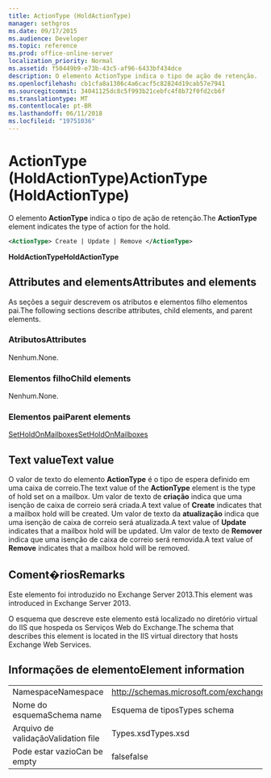 ```yaml
---
title: ActionType (HoldActionType)
manager: sethgros
ms.date: 09/17/2015
ms.audience: Developer
ms.topic: reference
ms.prod: office-online-server
localization_priority: Normal
ms.assetid: f50449b9-e73b-43c5-af96-6433bf434dce
description: O elemento ActionType indica o tipo de ação de retenção.
ms.openlocfilehash: cb1cfa8a1306c4a6cacf5c82824d19cab57e7941
ms.sourcegitcommit: 34041125dc8c5f993b21cebfc4f8b72f0fd2cb6f
ms.translationtype: MT
ms.contentlocale: pt-BR
ms.lasthandoff: 06/11/2018
ms.locfileid: "19751036"
---
```

# <a name="actiontype-holdactiontype"></a><span data-ttu-id="545c6-103">ActionType (HoldActionType)</span><span class="sxs-lookup"><span data-stu-id="545c6-103">ActionType (HoldActionType)</span></span>

<span data-ttu-id="545c6-104">O elemento **ActionType** indica o tipo de ação de retenção.</span><span class="sxs-lookup"><span data-stu-id="545c6-104">The **ActionType** element indicates the type of action for the hold.</span></span> 
  
```XML
<ActionType> Create | Update | Remove </ActionType>
```

 <span data-ttu-id="545c6-105">**HoldActionType**</span><span class="sxs-lookup"><span data-stu-id="545c6-105">**HoldActionType**</span></span>
## <a name="attributes-and-elements"></a><span data-ttu-id="545c6-106">Attributes and elements</span><span class="sxs-lookup"><span data-stu-id="545c6-106">Attributes and elements</span></span>

<span data-ttu-id="545c6-107">As seções a seguir descrevem os atributos e elementos filho elementos pai.</span><span class="sxs-lookup"><span data-stu-id="545c6-107">The following sections describe attributes, child elements, and parent elements.</span></span>
  
### <a name="attributes"></a><span data-ttu-id="545c6-108">Atributos</span><span class="sxs-lookup"><span data-stu-id="545c6-108">Attributes</span></span>

<span data-ttu-id="545c6-109">Nenhum.</span><span class="sxs-lookup"><span data-stu-id="545c6-109">None.</span></span>
  
### <a name="child-elements"></a><span data-ttu-id="545c6-110">Elementos filho</span><span class="sxs-lookup"><span data-stu-id="545c6-110">Child elements</span></span>

<span data-ttu-id="545c6-111">Nenhum.</span><span class="sxs-lookup"><span data-stu-id="545c6-111">None.</span></span>
  
### <a name="parent-elements"></a><span data-ttu-id="545c6-112">Elementos pai</span><span class="sxs-lookup"><span data-stu-id="545c6-112">Parent elements</span></span>

[<span data-ttu-id="545c6-113">SetHoldOnMailboxes</span><span class="sxs-lookup"><span data-stu-id="545c6-113">SetHoldOnMailboxes</span></span>](setholdonmailboxes.md)
  
## <a name="text-value"></a><span data-ttu-id="545c6-114">Text value</span><span class="sxs-lookup"><span data-stu-id="545c6-114">Text value</span></span>

<span data-ttu-id="545c6-115">O valor de texto do elemento **ActionType** é o tipo de espera definido em uma caixa de correio.</span><span class="sxs-lookup"><span data-stu-id="545c6-115">The text value of the **ActionType** element is the type of hold set on a mailbox.</span></span> <span data-ttu-id="545c6-116">Um valor de texto de **criação** indica que uma isenção de caixa de correio será criada.</span><span class="sxs-lookup"><span data-stu-id="545c6-116">A text value of **Create** indicates that a mailbox hold will be created.</span></span> <span data-ttu-id="545c6-117">Um valor de texto da **atualização** indica que uma isenção de caixa de correio será atualizada.</span><span class="sxs-lookup"><span data-stu-id="545c6-117">A text value of **Update** indicates that a mailbox hold will be updated.</span></span> <span data-ttu-id="545c6-118">Um valor de texto de **Remover** indica que uma isenção de caixa de correio será removida.</span><span class="sxs-lookup"><span data-stu-id="545c6-118">A text value of **Remove** indicates that a mailbox hold will be removed.</span></span> 
  
## <a name="remarks"></a><span data-ttu-id="545c6-119">Coment�rios</span><span class="sxs-lookup"><span data-stu-id="545c6-119">Remarks</span></span>

<span data-ttu-id="545c6-120">Este elemento foi introduzido no Exchange Server 2013.</span><span class="sxs-lookup"><span data-stu-id="545c6-120">This element was introduced in Exchange Server 2013.</span></span>
  
<span data-ttu-id="545c6-121">O esquema que descreve este elemento está localizado no diretório virtual do IIS que hospeda os Serviços Web do Exchange.</span><span class="sxs-lookup"><span data-stu-id="545c6-121">The schema that describes this element is located in the IIS virtual directory that hosts Exchange Web Services.</span></span>
  
## <a name="element-information"></a><span data-ttu-id="545c6-122">Informações de elemento</span><span class="sxs-lookup"><span data-stu-id="545c6-122">Element information</span></span>

|||
|:-----|:-----|
|<span data-ttu-id="545c6-123">Namespace</span><span class="sxs-lookup"><span data-stu-id="545c6-123">Namespace</span></span>  <br/> |http://schemas.microsoft.com/exchange/services/2006/types  <br/> |
|<span data-ttu-id="545c6-124">Nome do esquema</span><span class="sxs-lookup"><span data-stu-id="545c6-124">Schema name</span></span>  <br/> |<span data-ttu-id="545c6-125">Esquema de tipos</span><span class="sxs-lookup"><span data-stu-id="545c6-125">Types schema</span></span>  <br/> |
|<span data-ttu-id="545c6-126">Arquivo de validação</span><span class="sxs-lookup"><span data-stu-id="545c6-126">Validation file</span></span>  <br/> |<span data-ttu-id="545c6-127">Types.xsd</span><span class="sxs-lookup"><span data-stu-id="545c6-127">Types.xsd</span></span>  <br/> |
|<span data-ttu-id="545c6-128">Pode estar vazio</span><span class="sxs-lookup"><span data-stu-id="545c6-128">Can be empty</span></span>  <br/> |<span data-ttu-id="545c6-129">false</span><span class="sxs-lookup"><span data-stu-id="545c6-129">false</span></span>  <br/> |
   

